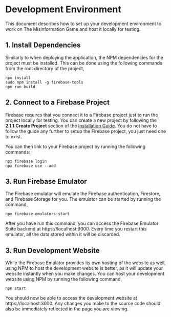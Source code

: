 # Development Environment
This document describes how to set up your development
environment to work on The Misinformation Game and host
it locally for testing.

## 1. Install Dependencies
Similarly to when deploying the application, the NPM
dependencies for the project must be installed.
This can be done using the following commands from the
root directory of the project,
```shell
npm install
sudo npm install -g firebase-tools
npm run build
```

## 2. Connect to a Firebase Project
Firebase requires that you connect it to a Firebase
project just to run the project locally for testing.
You can create a new project by following the
**2.1.1.Create Project** section of the
[Installation Guide](Installation.md). You do not
have to follow the guide any further to setup the
Firebase project, you just need one to exist.

You can then link to your Firebase project by
running the following commands:
```shell
npx firebase login
npx firebase use --add
```

## 3. Run Firebase Emulator
The Firebase emulator will emulate the Firebase
authentication, Firestore, and Firebase Storage for
you. The emulator can be started by running the command,
```shell
npx firebase emulators:start
```

After you have run this command, you can access the
Firebase Emulator Suite backend at https://localhost:9000.
Every time you restart this emulator, all the data stored
within it will be discarded.

## 3. Run Development Website
While the Firebase Emulator provides its own hosting of
the website as well, using NPM to host the development
website is better, as it will update your website
instantly when you make changes. You can host your
development website using NPM by running the following
command,
```shell
npm start
```

You should now be able to access the development
website at https://localhost:3000. Any changes you make
to the source code should also be immediately reflected
in the page you are viewing.

